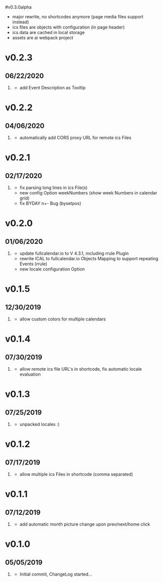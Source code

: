 #v0.3.0alpha
 * major rewrite, no shortcodes anymore (page media files support instead)
 * ics files are objects with configuration (in page header)
 * ics data are cached in local storage
 * assets are ai webpack project 

# v0.2.3
##  06/22/2020

1. [](#new)
    * add Event Description as Tooltip

# v0.2.2
##  04/06/2020

1. [](#new)
    * automatically add CORS proxy URL for remote ics Files

# v0.2.1
##  02/17/2020

1. [](#new)
    * fix parsing long lines in ics File(s)
    * new config Option weekNumbers (show week Numbers in calendar grid)
    * fix BYDAY n+- Bug (bysetpos)

# v0.2.0
##  01/06/2020

1. [](#new)
    * update fullcalendar.io to V 4.3.1, including rrule Plugin
    * rewrite ICAL to fullcalendar.io Objects Mapping to support repeating Events (rrule)
    * new locale configuration Option

# v0.1.5
##  12/30/2019

1. [](#new)
    * allow custom colors for multiple calendars

# v0.1.4
##  07/30/2019

1. [](#new)
    * allow remote ics file URL's in shortcode, fix automatic locale evaluation

# v0.1.3
##  07/25/2019

1. [](#new)
    * unpacked locales :)

# v0.1.2
##  07/17/2019

1. [](#new)
    * allow multiple ics Files in shortcode (comma separated)

# v0.1.1
##  07/12/2019

1. [](#new)
    * add automatic month picture change upon prev/next/home click

# v0.1.0
##  05/05/2019

1. [](#new)
    * Initial commit, ChangeLog started...
